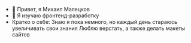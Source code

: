 - 👋 Привет, я Михаил Малецков
- 🌱 Я изучаю фронтенд-разработку
- Кратко о себе: 
Знаю я пока немного, но каждый день стараюсь увеличивать свои знания
Люблю верстать, а также делать макеты сайтов
